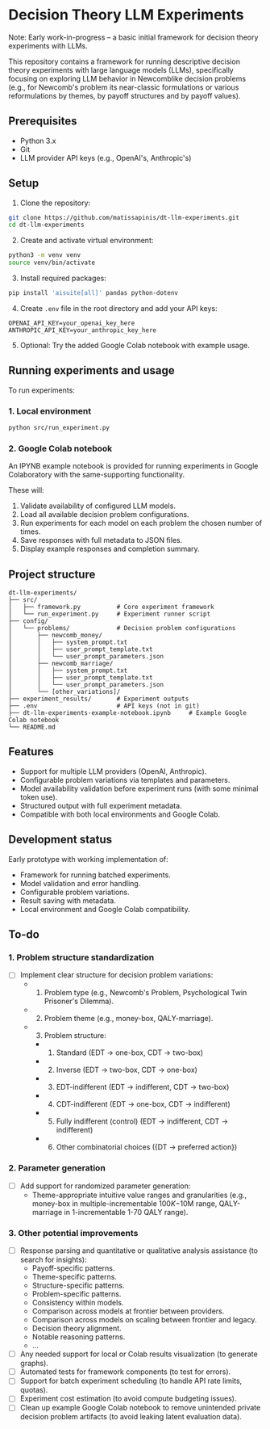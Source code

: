 # Decision Theory LLM Experiments

Note: Early work-in-progress – a basic initial framework for decision theory experiments with LLMs.

This repository contains a framework for running descriptive decision theory experiments with large language models (LLMs), specifically focusing on exploring LLM behavior in Newcomblike decision problems (e.g., for Newcomb's problem its near-classic formulations or various reformulations by themes, by payoff structures and by payoff values).

## Prerequisites

- Python 3.x
- Git
- LLM provider API keys (e.g., OpenAI's, Anthropic's)

## Setup

1. Clone the repository:
```bash
git clone https://github.com/matissapinis/dt-llm-experiments.git
cd dt-llm-experiments
```

2. Create and activate virtual environment:
```bash
python3 -m venv venv
source venv/bin/activate
```

3. Install required packages:
```bash
pip install 'aisuite[all]' pandas python-dotenv
```

4. Create `.env` file in the root directory and add your API keys:
```
OPENAI_API_KEY=your_openai_key_here
ANTHROPIC_API_KEY=your_anthropic_key_here
```

5. Optional: Try the added Google Colab notebook with example usage.

## Running experiments and usage

To run experiments:

### 1. Local environment
```bash
python src/run_experiment.py
```

### 2. Google Colab notebook
An IPYNB example notebook is provided for running experiments in Google Colaboratory with the same-supporting functionality.

These will:
1. Validate availability of configured LLM models.
2. Load all available decision problem configurations.
3. Run experiments for each model on each problem the chosen number of times.
4. Save responses with full metadata to JSON files.
5. Display example responses and completion summary.

## Project structure

```
dt-llm-experiments/
├── src/
│   ├── framework.py          # Core experiment framework
│   └── run_experiment.py     # Experiment runner script
├── config/
│   └── problems/             # Decision problem configurations
│       ├── newcomb_money/
│       │   ├── system_prompt.txt
│       │   ├── user_prompt_template.txt
│       │   └── user_prompt_parameters.json
│       ├── newcomb_marriage/
│       │   ├── system_prompt.txt
│       │   ├── user_prompt_template.txt
│       │   └── user_prompt_parameters.json
│       └── [other_variations]/
├── experiment_results/       # Experiment outputs
├── .env                      # API keys (not in git)
├── dt-llm-experiments-example-notebook.ipynb     # Example Google Colab notebook
└── README.md
```

## Features

- Support for multiple LLM providers (OpenAI, Anthropic).
- Configurable problem variations via templates and parameters.
- Model availability validation before experiment runs (with some minimal token use).
- Structured output with full experiment metadata.
- Compatible with both local environments and Google Colab.

## Development status

Early prototype with working implementation of:
- Framework for running batched experiments.
- Model validation and error handling.
- Configurable problem variations.
- Result saving with metadata.
- Local environment and Google Colab compatibility.

## To-do

### 1. Problem structure standardization
- [ ] Implement clear structure for decision problem variations:
  - 1. Problem type (e.g., Newcomb's Problem, Psychological Twin Prisoner's Dilemma).
  - 2. Problem theme (e.g., money-box, QALY-marriage).
  - 3. Problem structure:
    - 1. Standard (EDT → one-box, CDT → two-box)
    - 2. Inverse (EDT → two-box, CDT → one-box)
    - 3. EDT-indifferent (EDT → indifferent, CDT → two-box)
    - 4. CDT-indifferent (EDT → one-box, CDT → indifferent)
    - 5. Fully indifferent (control) (EDT → indifferent, CDT → indifferent)
    - 6. Other combinatorial choices ({DT → preferred action})

### 2. Parameter generation
- [ ] Add support for randomized parameter generation:
  - Theme-appropriate intuitive value ranges and granularities (e.g., money-box in multiple-incrementable $100K-$10M range, QALY-marriage in 1-incrementable 1-70 QALY range).

### 3. Other potential improvements
- [ ] Response parsing and quantitative or qualitative analysis assistance (to search for insights):
  - Payoff-specific patterns.
  - Theme-specific patterns.
  - Structure-specific patterns.
  - Problem-specific patterns.
  - Consistency within models.
  - Comparison across models at frontier between providers.
  - Comparison across models on scaling between frontier and legacy.
  - Decision theory alignment.
  - Notable reasoning patterns.
  - ...
- [ ] Any needed support for local or Colab results visualization (to generate graphs).
- [ ] Automated tests for framework components (to test for errors).
- [ ] Support for batch experiment scheduling (to handle API rate limits, quotas).
- [ ] Experiment cost estimation (to avoid compute budgeting issues).
- [ ] Clean up example Google Colab notebook to remove unintended private decision problem artifacts (to avoid leaking latent evaluation data).

